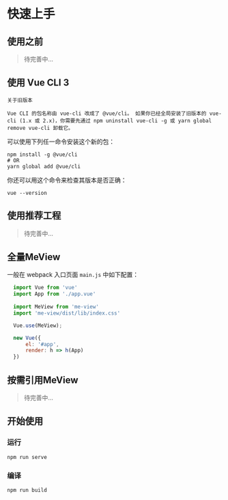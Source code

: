 # 快速上手

## 使用之前
> 待完善中...

## 使用 Vue CLI 3 

``` warning
关于旧版本

Vue CLI 的包名称由 vue-cli 改成了 @vue/cli。 如果你已经全局安装了旧版本的 vue-cli (1.x 或 2.x)，你需要先通过 npm uninstall vue-cli -g 或 yarn global remove vue-cli 卸载它。
```

可以使用下列任一命令安装这个新的包：
```
npm install -g @vue/cli
# OR
yarn global add @vue/cli

```

你还可以用这个命令来检查其版本是否正确：

```
vue --version
```
## 使用推荐工程
> 待完善中...
## 全量MeView
一般在 webpack 入口页面 `main.js` 中如下配置：
``` js
  import Vue from 'vue'
  import App from './app.vue'
  
  import MeView from 'me-view'
  import 'me-view/dist/lib/index.css'

  Vue.use(MeView);

  new Vue({
      el: '#app',
      render: h => h(App)
  })
```
## 按需引用MeView

> 待完善中...

## 开始使用

### 运行

```
npm run serve
```

### 编译

```
npm run build
```
